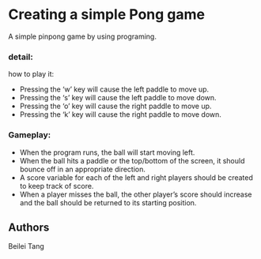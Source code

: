 # Creating a simple Pong game

A simple pinpong game by using programing.


### detail:
how to play it:
- Pressing the ‘w’ key will cause the left paddle to move up.
- Pressing the ‘s’ key will cause the left paddle to move down.
- Pressing the ‘o’ key will cause the right paddle to move up.
- Pressing the ‘k’ key will cause the right paddle to move down.
### Gameplay:
* When the program runs, the ball will start moving left.
* When the ball hits a paddle or the top/bottom of the screen, it should bounce off in an appropriate direction.
* A score variable for each of the left and right players should be created to keep track of score.
* When a player misses the ball, the other player’s score should increase and the ball should be returned to its starting position.



## Authors
Beilei Tang

